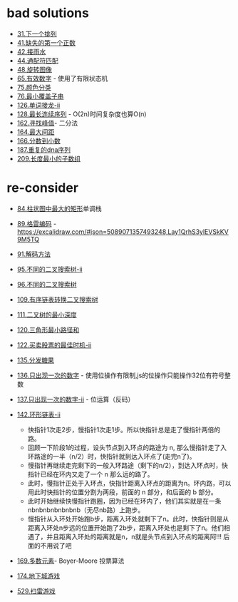 
# bad solutions

- [31.下一个排列](./solutions/31.下一个排列.js)
- [41.缺失的第一个正数](./solutions/41.缺失的第一个正数.js)
- [42.接雨水](./solutions/42.接雨水.js)
- [44.通配符匹配](./solutions/44.通配符匹配.js)
- [48.旋转图像](./solutions/48.旋转图像.js)
- [65.有效数字](./solutions/65.有效数字.js) - 使用了有限状态机
- [75.颜色分类](./solutions/75.颜色分类.js)
- [76.最小覆盖子串](./solutions/76.最小覆盖子串.js)
- [126.单词接龙-ii](./solutions/126.单词接龙-ii.js)
- [128.最长连续序列](./solutions/128.最长连续序列.js) - O(2n)时间复杂度也算O(n)
- [162.寻找峰值](./solutions/162.寻找峰值.js)- 二分法
- [164.最大间距](./solutions/164.最大间距.js)
- [166.分数到小数](./solutions/166.分数到小数.js)
- [187.重复的dna序列](./solutions/187.重复的dna序列.js)
- [209.长度最小的子数组](./solutions/209.长度最小的子数组.js)

# re-consider

- [84.柱状图中最大的矩形](./solutions/84.柱状图中最大的矩形.js)单调栈
- [89.格雷编码](./solutions/89.格雷编码.js) - https://excalidraw.com/#json=5089071357493248,Lay1QrhS3ylEVSkKV9M5TQ
- [91.解码方法](./solutions/91.解码方法.js)
- [95.不同的二叉搜索树-ii](./solutions/95.不同的二叉搜索树-ii.js)
- [96.不同的二叉搜索树](./solutions/96.不同的二叉搜索树.js)
- [109.有序链表转换二叉搜索树](./solutions/109.有序链表转换二叉搜索树.js)
- [111.二叉树的最小深度](./solutions/111.二叉树的最小深度.js)
- [120.三角形最小路径和](./solutions/120.三角形最小路径和.js)
- [122.买卖股票的最佳时机-ii](./solutions/122.买卖股票的最佳时机-ii.js)
- [135.分发糖果](./solutions/135.分发糖果.js)
- [136.只出现一次的数字](./solutions/136.只出现一次的数字.js) - 使用位操作有限制,js的位操作只能操作32位有符号整数
- [137.只出现一次的数字-ii](./solutions/137.只出现一次的数字-ii.js) - 位运算（反码）
- [142.环形链表-ii](./solutions/142.环形链表-ii.js)

  - 快指针1次走2步，慢指针1次走1步。所以快指针总是走了慢指针两倍的路。
  - 回顾一下阶段1的过程，设头节点到入环点的路途为 n, 那么慢指针走了入环路途的一半（n/2）时，快指针就到达入环点了(走完n了)。
  - 慢指针再继续走完剩下的一般入环路途（剩下的n/2），到达入环点时，快指针已经在环内又走了一个 n 那么远的路了。
  - 此时，慢指针正处于入环点，快指针距离入环点的距离为n。环内路，可以用此时快指针的位置分割为两段，前面的 n 部分，和后面的 b 部分。
  - 此时开始继续快慢指针跑圈，因为已经在环内了，他们其实就是在一条nbnbnbnbnbnbnb（无尽nb路）上跑步。
  - 慢指针从入环处开始跑b步，距离入环处就剩下了n。此时，快指针则是从距离入环处n步远的位置开始跑了2b步，距离入环处也是剩下了n。他们相遇了，并且距离入环处的距离就是n，n就是头节点到入环点的距离阿!!! 后面的不用说了吧
- [169.多数元素](./solutions/169.多数元素.js)- Boyer-Moore 投票算法
- [174.地下城游戏](./solutions/174.地下城游戏.js)
- [529.扫雷游戏](./solutions/529.扫雷游戏.js)
